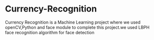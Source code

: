 # Currency-Recognition
Currency Recognition is a Machine Learning project where we used openCV,Python and face module to complete this project.we used LBPH face recognition algorithm for face detection
